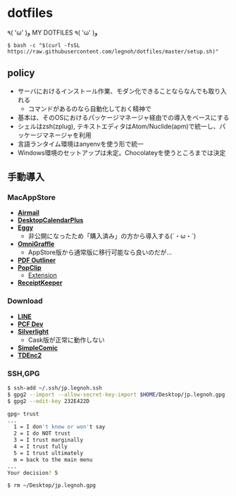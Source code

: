 dotfiles
========

٩( 'ω' )و  MY DOTFILES  ٩( 'ω' )و

```
$ bash -c "$(curl -fsSL https://raw.githubusercontent.com/legnoh/dotfiles/master/setup.sh)"
```

## policy
- サーバにおけるインストール作業、モダン化できることならなんでも取り入れる
  - コマンドがあるのなら自動化しておく精神で
- 基本は、そのOSにおけるパッケージマネージャ経由での導入をベースにする
- シェルはzsh(zplug), テキストエディタはAtom/Nuclide(apm)で統一し、パッケージマネージャを利用
- 言語ランタイム環境はanyenvを使う形で統一
- Windows環境のセットアップは未定。Chocolateyを使うところまでは決定

##  手動導入

### MacAppStore
- [**Airmail**](https://itunes.apple.com/jp/app/airmail-3/id918858936)
- [**DesktopCalendarPlus**](https://itunes.apple.com/jp/app/desktop-calendar-plus/id524688159)
- [**Eggy**](https://itunes.apple.com/jp/app/eggy/id564780170)
  - 非公開になったため「購入済み」の方から導入する(´・ω・`) 
- [**OmniGraffle**](https://itunes.apple.com/jp/app/omnigraffle-6/id711830901)
  - AppStore版から通常版に移行可能なら良いのだが...
- [**PDF Outliner**](https://itunes.apple.com/jp/app/pdfoutliner/id420874236)
- [**PopClip**](https://itunes.apple.com/jp/app/popclip/id445189367)
  - [Extension](https://pilotmoon.com/popclip/extensions/)
- [**ReceiptKeeper**](https://itunes.apple.com/jp/app/receiptkeeper/id413449473) 

### Download
- [**LINE**](https://itunes.apple.com/jp/app/line/id539883307)
- [**PCF Dev**](https://github.com/pivotal-cf/pcfdev/releases)
- [**Silverlight**](https://www.microsoft.com/silverlight/)
  - Cask版が正常に動作しない
- [**SimpleComic**](http://dancingtortoise.com/simplecomic/)
- [**TDEnc2**](http://tdenc.com/TDEnc2/download/)

### SSH,GPG
```bash
$ ssh-add ~/.ssh/jp.legnoh.ssh
$ gpg2 --import --allow-secret-key-import $HOME/Desktop/jp.legnoh.gpg
$ gpg2 --edit-key 232E422D

gpg> trust
...
  1 = I don't know or won't say
  2 = I do NOT trust
  3 = I trust marginally
  4 = I trust fully
  5 = I trust ultimately
  m = back to the main menu
...
Your decision? 5

$ rm ~/Desktop/jp.legnoh.gpg
```
